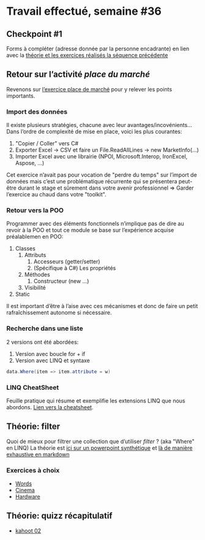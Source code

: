 # Travail effectué, semaine #36

## Checkpoint #1
Forms à compléter (adresse donnée par la personne encadrante) en lien avec la [théorie et les exercices réalisés la séquence précédente](../supports/source/01-paradigmes.md)

## Retour sur l’activité *place du marché*
Revenons sur [l’exercice place de marché](../exos/marché/enoncé.md) pour y relever les points importants.

### Import des données
Il existe plusieurs stratégies, chacune avec leur avantages/incovénients...
Dans l’ordre de complexité de mise en place, voici les plus courantes:

1. "Copier / Coller" vers C#
1. Exporter Excel -> CSV et faire un File.ReadAllLines -> new MarketInfo(...)
1. Importer Excel avec une librairie (NPOI, Microsoft.Interop, IronExcel, Aspose, ...)

Cet exercice n’avait pas pour vocation de "perdre du temps" sur l’import de données mais c’est une problématique récurrente qui se présentera peut-être durant le stage et sûrement dans votre avenir professionnel => Garder l’exercice au chaud dans votre "toolkit".

### Retour vers la POO
Programmer avec des éléments fonctionnels n’implique pas de dire au revoir à la POO et tout ce module se base sur l’expérience acquise préalablemen en POO:

1. Classes
    1. Attributs
        1. Accesseurs (getter/setter)
        2. (Spécifique à C#) Les propriétés
    1. Méthodes 
        1. Constructeur (new ...)
    1. Visibilité
1. Static

Il est important d’être à l’aise avec ces mécanismes et donc de faire un petit rafraîchissement autonome si nécessaire.

### Recherche dans une liste
2 versions ont été abordées:

1. Version avec boucle for + if
1. Version avec LINQ et syntaxe
```csharp
data.Where(item => item.attribute = w)
```

### LINQ CheatSheet
Feuille pratique qui résume et exemplifie les extensions LINQ que nous abordons.
[Lien vers la cheatsheet](../supports/linq-cheatsheet.pdf).

## Théorie: filter
Quoi de mieux pour filtrer une collection que d’utiliser *filter* ? (aka "Where" en LINQ)
La théorie est [ici sur un powerpoint synthétique](../supports/source/02-FilterLambdaFctSup.pptx) et [là de manière exhaustive en markdown](../supports/source/02b-filter.md)

### Exercices à choix
- [Words](../exos/words/)
- [Cinema](../exos/cinema/)
- [Hardware](../exos/hardware/)

## Théorie: quizz récapitulatif
- [kahoot 02](https://create.kahoot.it/share/02-ordresupetfilter/10785ea9-cf34-4d6a-bd4e-37a30a256d52)
